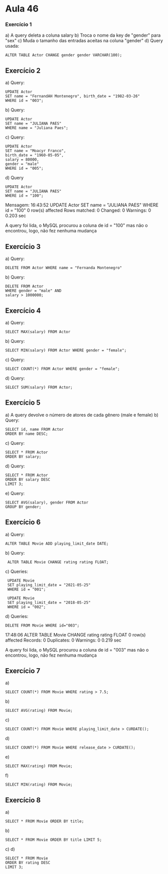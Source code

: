 # Aula 46

### Exercício 1
a) A query deleta a coluna salary
b) Troca o nome da key de "gender" para "sex"
c) Muda o tamanho das entradas aceitas na coluna "gender"
d) Query usada:
```
ALTER TABLE Actor CHANGE gender gender VARCHAR(100);
```
## Exercício 2
a) Query:
```
UPDATE Actor
SET name = "FernandAH Montenegro", birth_date = "1982-03-26"
WHERE id = "003";
```
b) Query:
```
UPDATE Actor
SET name = "JULIANA PAES"
WHERE name = "Juliana Paes";
```
c) Query:
```
UPDATE Actor
SET name = "Moacyr Franco",
birth_date = "1960-05-05",
salary = 80000,
gender = "male" 
WHERE id = "005";
```
d) Query
```
UPDATE Actor
SET name = "JULIANA PAES"
WHERE id = "100";
```
Mensagem: 16:43:52	UPDATE Actor SET name = "JULIANA PAES" WHERE id = "100"	0 row(s) affected Rows matched: 0  Changed: 0  Warnings: 0	0.203 sec

A query foi lida, o MySQL procurou a coluna de id = "100" mas não o encontrou, logo, não fez nenhuma mudança

## Exercício 3
a) Query: 
```
DELETE FROM Actor WHERE name = "Fernanda Montenegro"
```

b) Query: 
```
DELETE FROM Actor 
WHERE gender = "male" AND
salary > 1000000;
```

## Exercício 4
a) Query:
```
SELECT MAX(salary) FROM Actor
```

b) Query:
```
SELECT MIN(salary) FROM Actor WHERE gender = "female";
```

c) Query:
```
SELECT COUNT(*) FROM Actor WHERE gender = "female";
```

d) Query:
```
SELECT SUM(salary) FROM Actor;
```

## Exercício 5
a) A query devolve o número de atores de cada gênero (male e female)
b) Query:
```
SELECT id, name FROM Actor
ORDER BY name DESC;
```
c) Query:
```
SELECT * FROM Actor
ORDER BY salary;
```
d) Query: 
```
SELECT * FROM Actor
ORDER BY salary DESC
LIMIT 3;
```
e) Query:
```
SELECT AVG(salary), gender FROM Actor
GROUP BY gender;
```

## Exercício 6
a) Query: 
```
ALTER TABLE Movie ADD playing_limit_date DATE;
```
b) Query:
```
 ALTER TABLE Movie CHANGE rating rating FLOAT;
```
c) Queries: 
```
 UPDATE Movie
 SET playing_limit_date = "2021-05-25"
 WHERE id = "001";
 
 UPDATE Movie
 SET playing_limit_date = "2018-05-25"
 WHERE id = "002";
```
d) Queries:
```
DELETE FROM Movie WHERE id="003";
```
17:48:06	ALTER TABLE Movie CHANGE rating rating FLOAT	0 row(s) affected Records: 0  Duplicates: 0  Warnings: 0	0.219 sec

A query foi lida, o MySQL procurou a coluna de id = "003" mas não o encontrou, logo, não fez nenhuma mudança

## Exercício 7
a) 
```
SELECT COUNT(*) FROM Movie WHERE rating > 7.5;
```
b) 
```
SELECT AVG(rating) FROM Movie;
```
c)
```
SELECT COUNT(*) FROM Movie WHERE playing_limit_date > CURDATE();
```
d)
```
SELECT COUNT(*) FROM Movie WHERE release_date > CURDATE();
```
e)
```
SELECT MAX(rating) FROM Movie;
```
f)
```
SELECT MIN(rating) FROM Movie;
```

## Exercício 8
a)
```
SELECT * FROM Movie ORDER BY title;
``` 
b)
```
SELECT * FROM Movie ORDER BY title LIMIT 5;
```
c)
d)
```
SELECT * FROM Movie 
ORDER BY rating DESC 
LIMIT 3;
```
